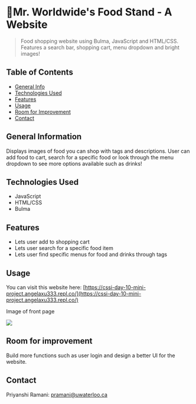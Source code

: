 # 🍹Mr. Worldwide's Food Stand - A Website

> Food shopping website using  Bulma, JavaScript and HTML/CSS. Features a search bar, shopping cart, menu dropdown and bright images!

## Table of Contents
* [General Info](#general-information)
* [Technologies Used](#technologies-used)
* [Features](#features)
* [Usage](#usage)
* [Room for Improvement](#room-for-improvement)
* [Contact](#contact)
<!-- * [License](#license) -->

## General Information
Displays images of food you can shop with tags and descriptions. User can add food to cart, search for a specific food 
or look through the menu dropdown to see more options available such as drinks!

## Technologies Used
- JavaScript
- HTML/CSS
- Bulma


## Features
- Lets user add to shopping cart
- Lets user search for a specific food item
- Lets user find specific menus for food and drinks through tags

## Usage
You can visit this website here: [https://cssi-day-10-mini-project.angelaxu333.repl.co/](https://cssi-day-10-mini-project.angelaxu333.repl.co/)

Image of front page




<img src="https://imgur.com/gallery/uoKBPhe">


## Room for improvement
Build more functions such as user login and design a better UI for the website.


## Contact
Priyanshi Ramani: pramani@uwaterloo.ca
